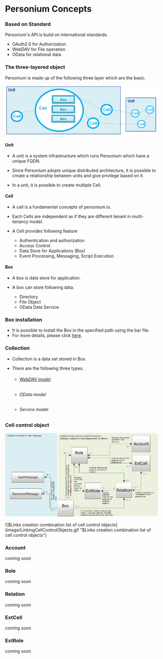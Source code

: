 # Personium Concepts

### Based on Standard

Personium's API is build on international standards.

* OAuth2.0 for Authorization
* WebDAV for File operation
* OData for relational data

### The three-layered object
Personium is made up of the following three layer which are the basic.

![3LayerObject](image/3LayerStructure.png "3LayerObject")

#### Unit
* A unit is a system infrastructure which runs Personium which have a unique FQDN.

* Since Personium adopts unique distributed architecture, it is possible to create a relationship between units and give privilege based on it.

* In a unit, it is possible to create multiple Cell.

#### Cell

* A cell is a fundamental concepts of personium.io.
* Each Cells are independent as if they are different tenant in multi-tenancy model.

* A Cell provides following feature

	* Authentication and authorization
	* Access Control
	* Data Store for Applications (Box)
	* Event Processing, Messaging, Script Execution


#### Box

* A box is data store for application.

* A box can store following data.

	* Directory
	* File Object
	* OData Data Service

### Box installation
* It is possible to install the Box in the specified path using the bar file.
* For more details, please click [here](./006_Box_install.html).

### Collection
* Collection is a data set stored in Box.
* There are the following three types.

	* ###### [WebDAV model](./007_WebDAV_model.html)
	* ###### OData model
	* ###### Service model

### Cell control object
![Cell control object E-R diagram](image/cell_ctrl_obj.png "Cell control object E-R diagram")

![$Links creation combination list of cell control objects](image/LinkingCellControlObjects.gif "$Links creation combination list of cell control objects")

### Account
coming soon

### Role
coming soon

### Relation
coming soon

### ExtCell
coming soon

### ExtRole
coming soon
